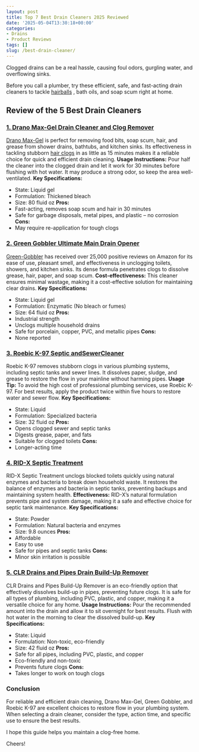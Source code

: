 ```yaml
---
layout: post
title: Top 7 Best Drain Cleaners 2025 Reviewed
date: '2025-05-04T13:30:18+00:00'
categories:
- Drains
- Product Reviews
tags: []
slug: /best-drain-cleaner/
---
```


Clogged drains can be a real hassle, causing foul odors, gurgling water, and overflowing sinks.

Before you call a plumber, try these efficient, safe, and fast-acting drain cleaners to tackle
[hairballs](https://pestpolicy.com/how-to-unclog-a-shower-drain-full-of-hair/)
, bath oils, and soap scum right at home.
## Review of the 5 Best Drain Cleaners
### [1. Drano Max-Gel Drain Cleaner and Clog Remover](https://www.amazon.com/dp/B003TS2R1A?ascsubtag=%5Bartid%7C10060.g.42680952%5Bsrc%7Cwww.google.com%5Bch%7C%5Blt%7Csale%5Bpid%7C1ac51d6c-7738-464f-b147-2da502432c7c%5Bofsxid%7Cbutton_poc%5Bofsvid%7Clt_t%5Bofsxid%7Cjam_ab%5Bofsvid%7Cvariant_1%5Bofsxid%7Cshow_header_search%5Bofsvid%7Cshow_search%5Bofsxid%7Csubx_vs_jam%5Bofsvid%7Csubx&th=1&linkCode=ll1&tag=p-policy-20&linkId=dd563c05f7422fb1b81f3be5ec8e5229&language=en_US&ref_=as_li_ss_tl)
[Drano Max-Gel](https://pestpolicy.com/drano-max-gel-clog-remover-review/)
is perfect for removing food bits, soap scum, hair, and grease from shower drains, bathtubs, and kitchen sinks. Its effectiveness in tackling stubborn
[hair clogs](https://pestpolicy.com/how-to-unclog-a-bathtub-drain-with-standing-water/)
in as little as 15 minutes makes it a reliable choice for quick and efficient drain cleaning.
**Usage Instructions:**
Pour half the cleaner into the clogged drain and let it work for 30 minutes before flushing with hot water. It may produce a strong odor, so keep the area well-ventilated.
**Key Specifications:**
- State: Liquid gel
- Formulation: Thickened bleach
- Size: 80 fluid oz
**Pros:**
- Fast-acting, removes soap scum and hair in 30 minutes
- Safe for garbage disposals, metal pipes, and plastic – no corrosion
**Cons:**
- May require re-application for tough clogs
### [2. Green Gobbler Ultimate Main Drain Opener](https://www.amazon.com/Green-Gobbler-Ultimate-Cleaner-Remover/dp/B0149L455G?th=1&linkCode=ll1&tag=p-policy-20&linkId=db06b21c02fac9fc468829af88c8e1a8&language=en_US&ref_=as_li_ss_tl)
[Green-Gobbler](https://pestpolicy.com/green-gobbler-ggdis2ch32-dissolve-review/)
has received over 25,000 positive reviews on Amazon for its ease of use, pleasant smell, and effectiveness in unclogging toilets, showers, and kitchen sinks. Its dense formula penetrates clogs to dissolve grease, hair, paper, and soap scum.
**Cost-effectiveness:**
This cleaner ensures minimal wastage, making it a cost-effective solution for maintaining clear drains.
**Key Specifications:**
- State: Liquid gel
- Formulation: Enzymatic (No bleach or fumes)
- Size: 64 fluid oz
**Pros:**
- Industrial strength
- Unclogs multiple household drains
- Safe for porcelain, copper, PVC, and metallic pipes
**Cons:**
- None reported
### [3. Roebic K-97 Septic andSewerCleaner](https://www.amazon.com/Roebic-Exclusive-Biodegradable-Bacteria-K-97-Q-4/dp/B000BPIM1I?&linkCode=ll1&tag=p-policy-20&linkId=eab46d54529c5df0a12faba3af15ad67&language=en_US&ref_=as_li_ss_tl)
Roebic K-97 removes stubborn clogs in various plumbing systems, including septic tanks and sewer lines. It dissolves paper, sludge, and grease to restore the flow in your mainline without harming pipes.
**Usage Tip:**
To avoid the high cost of professional plumbing services, use Roebic K-97. For best results, apply the product twice within five hours to restore water and sewer flow.
**Key Specifications:**
- State: Liquid
- Formulation: Specialized bacteria
- Size: 32 fluid oz
**Pros:**
- Opens clogged sewer and septic tanks
- Digests grease, paper, and fats
- Suitable for clogged toilets
**Cons:**
- Longer-acting time
### [4. RID-X Septic Treatment](https://www.amazon.com/RID-X-Septic-Treatment-Supply-Powder/dp/B000PINS38?th=1&linkCode=ll1&tag=p-policy-20&linkId=9fd922f40a15826ca2148a0eeca77824&language=en_US&ref_=as_li_ss_tl)
RID-X Septic Treatment unclogs blocked toilets quickly using natural enzymes and bacteria to break down household waste. It restores the balance of enzymes and bacteria in septic tanks, preventing backups and maintaining system health.
**Effectiveness:**
RID-X’s natural formulation prevents pipe and system damage, making it a safe and effective choice for septic tank maintenance.
**Key Specifications:**
- State: Powder
- Formulation: Natural bacteria and enzymes
- Size: 9.8 ounces
**Pros:**
- Affordable
- Easy to use
- Safe for pipes and septic tanks
**Cons:**
- Minor skin irritation is possible
### [5. CLR Drains and Pipes Drain Build-Up Remover](https://www.amazon.com/dp/B0BHL1XRLF?ascsubtag=%5Bartid%7C10060.g.42680952%5Bsrc%7Cwww.google.com%5Bch%7C%5Blt%7C%5Bpid%7C2fa3d76b-bdd7-4249-9966-011e6ac0da0e%5Bofsxid%7Cbutton_poc%5Bofsvid%7Clt_t%5Bofsxid%7Cjam_ab%5Bofsvid%7Cvariant_1%5Bofsxid%7Cshow_header_search%5Bofsvid%7Cshow_search%5Bofsxid%7Csubx_vs_jam%5Bofsvid%7Csubx&th=1&linkCode=ll1&tag=p-policy-20&linkId=ada207c5d15abd9fc52bb70d6176b029&language=en_US&ref_=as_li_ss_tl)
CLR Drains and Pipes Build-Up Remover is an eco-friendly option that effectively dissolves build-up in pipes, preventing future clogs. It is safe for all types of plumbing, including PVC, plastic, and copper, making it a versatile choice for any home.
**Usage Instructions:**
Pour the recommended amount into the drain and allow it to sit overnight for best results. Flush with hot water in the morning to clear the dissolved build-up.
**Key Specifications:**
- State: Liquid
- Formulation: Non-toxic, eco-friendly
- Size: 42 fluid oz
**Pros:**
- Safe for all pipes, including PVC, plastic, and copper
- Eco-friendly and non-toxic
- Prevents future clogs
**Cons:**
- Takes longer to work on tough clogs
### Conclusion
For reliable and efficient drain cleaning, Drano Max-Gel, Green Gobbler, and Roebic K-97 are excellent choices to restore flow in your plumbing system. When selecting a drain cleaner, consider the type, action time, and specific use to ensure the best results.

I hope this guide helps you maintain a clog-free home.

Cheers!
